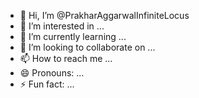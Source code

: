 - 👋 Hi, I’m @PrakharAggarwalInfiniteLocus
- 👀 I’m interested in ...
- 🌱 I’m currently learning ...
- 💞️ I’m looking to collaborate on ...
- 📫 How to reach me ...
- 😄 Pronouns: ...
- ⚡ Fun fact: ...

<!---
PrakharAggarwalInfiniteLocus/PrakharAggarwalInfiniteLocus is a ✨ special ✨ repository because its `README.md` (this file) appears on your GitHub profile.
You can click the Preview link to take a look at your changes.
--->
